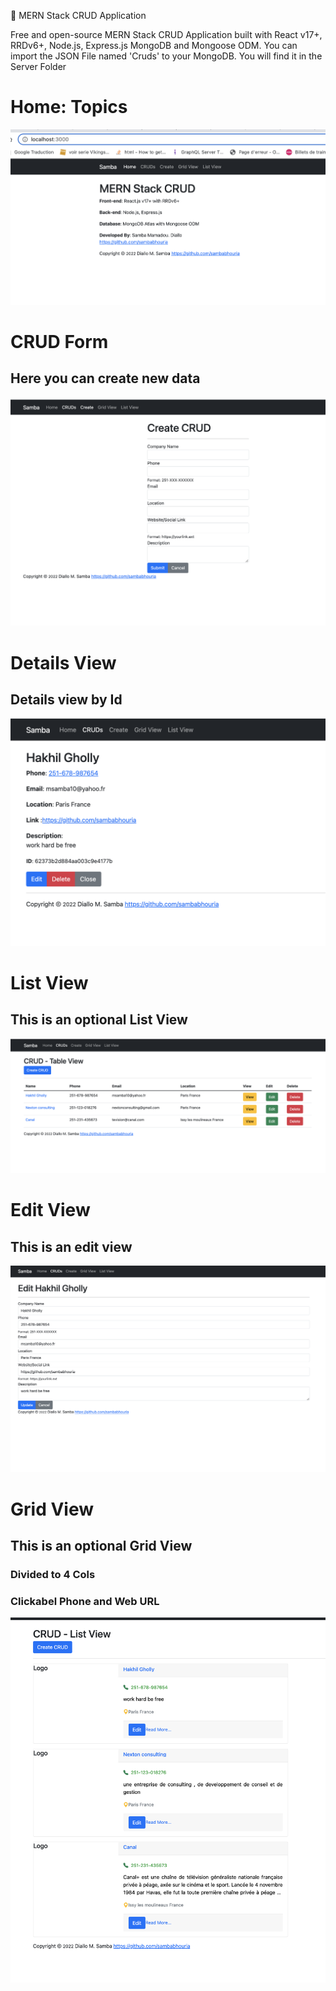 🤘 MERN Stack CRUD Application

Free and open-source MERN Stack CRUD Application built with React v17+, RRDv6+, Node.js, Express.js MongoDB and Mongoose ODM.
You can import the JSON File named 'Cruds' to your MongoDB. You will find it in the Server Folder

# Home:  Topics
 ![alternative text](1.png "img")

# CRUD Form
##  Here you can create new data
 ![alternative text](2.png "img")


 # Details View
  ## Details view by Id
   ![alternative text](3.png "img")

# List View
## This is an optional List View
![alternative text](4.png "img")

# Edit View
## This is an edit view
![alternative text](5.png "img")

# Grid View
## This is an optional Grid View
### Divided to 4 Cols
### Clickabel Phone and Web URL
![alternative text](6.png "img")
